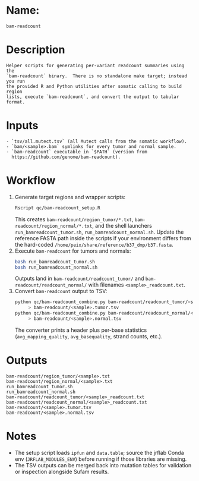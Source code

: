 # Name:
    bam-readcount

# Description
    Helper scripts for generating per-variant readcount summaries using the
    `bam-readcount` binary.  There is no standalone make target; instead you run
    the provided R and Python utilities after somatic calling to build region
    lists, execute `bam-readcount`, and convert the output to tabular format.

# Inputs
    - `tsv/all.mutect.tsv` (all Mutect calls from the somatic workflow).
    - `bam/<sample>.bam` symlinks for every tumor and normal sample.
    - `bam-readcount` executable in `$PATH` (version from
      https://github.com/genome/bam-readcount).

# Workflow
1. Generate target regions and wrapper scripts:
   ```bash
   Rscript qc/bam-readcount_setup.R
   ```
   This creates `bam-readcount/region_tumor/*.txt`,
   `bam-readcount/region_normal/*.txt`, and the shell launchers
   `run_bamreadcount_tumor.sh`, `run_bamreadcount_normal.sh`.  Update the
   reference FASTA path inside the scripts if your environment differs from the
   hard-coded `/home/peix/share/reference/b37_dmp/b37.fasta`.
2. Execute `bam-readcount` for tumors and normals:
   ```bash
   bash run_bamreadcount_tumor.sh
   bash run_bamreadcount_normal.sh
   ```
   Outputs land in `bam-readcount/readcount_tumor/` and
   `bam-readcount/readcount_normal/` with filenames
   `<sample>_readcount.txt`.
3. Convert `bam-readcount` output to TSV:
   ```bash
   python qc/bam-readcount_combine.py bam-readcount/readcount_tumor/<sample>_readcount.txt \
        > bam-readcount/<sample>.tumor.tsv
   python qc/bam-readcount_combine.py bam-readcount/readcount_normal/<sample>_readcount.txt \
        > bam-readcount/<sample>.normal.tsv
   ```
   The converter prints a header plus per-base statistics (`avg_mapping_quality`,
   `avg_basequality`, strand counts, etc.).

# Outputs
```
bam-readcount/region_tumor/<sample>.txt
bam-readcount/region_normal/<sample>.txt
run_bamreadcount_tumor.sh
run_bamreadcount_normal.sh
bam-readcount/readcount_tumor/<sample>_readcount.txt
bam-readcount/readcount_normal/<sample>_readcount.txt
bam-readcount/<sample>.tumor.tsv
bam-readcount/<sample>.normal.tsv
```

# Notes
- The setup script loads `ipfun` and `data.table`; source the jrflab Conda env
  (`JRFLAB_MODULES_ENV`) before running if those libraries are missing.
- The TSV outputs can be merged back into mutation tables for validation or
  inspection alongside Sufam results.
